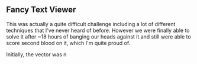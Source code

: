 ## Fancy Text Viewer

This was actually a quite difficult challenge including a lot of different techniques that I've never heard of before.
However we were finally able to solve it after ~18 hours of banging our heads against it and still were able to score second blood on it, which I'm quite proud of.

Initially, the vector was n